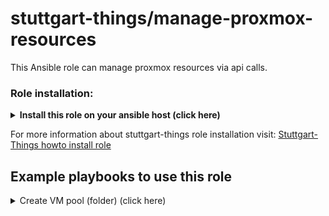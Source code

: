 stuttgart-things/manage-proxmox-resources
=========================================

This Ansible role can manage proxmox resources via api calls. 

### Role installation:
<details><summary><b>Install this role on your ansible host (click here)</b></summary>

```
cat <<EOF > /tmp/requirements.yaml
roles:
- src: git@codehub.sva.de:Lab/stuttgart-things/supporting-roles/manage-proxmox-resources.git
  scm: git

EOF
ansible-galaxy install -r /tmp/requirements.yaml --force && ansible-galaxy collection install -r /tmp/requirements.yaml -f
```
</details>

For more information about stuttgart-things role installation visit: [Stuttgart-Things howto install role](https://codehub.sva.de/Lab/stuttgart-things/meta/documentation/doc-as-code/-/blob/master/howtos/howto-install-role.md)

## Example playbooks to use this role

<details><summary>Create VM pool (folder) (click here)</summary>

### Ansible command:
```
ansible-playbook playbook.yml
```

### Playbook: playbook.yml
```
---
- hosts: localhost
  vars:
    pve_cluster_url: "https://sthings-pve1.labul.sva.de:8006"
    api_user:  "terraform@pve"
    api_password: "secret"

    pve_pools :
      - name: testpool

  roles:
    - manage-proxmox-resources
```